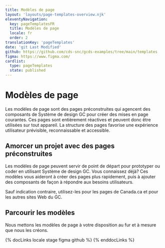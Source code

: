 ```yaml
---
title: Modèles de page
layout: 'layouts/page-templates-overview.njk'
eleventyNavigation:
  key: pageTemplatesFR
  title: Modèles de page
  locale: fr
  order: 2
translationKey: 'pageTemplates'
date: 'git Last Modified'
github: https://github.com/cds-snc/gcds-examples/tree/main/templates
figma: https://www.figma.com/
cardlist:
  type: pageTemplates
  state: published
---
```


# Modèles de page

Les modèles de page sont des pages préconstruites qui agencent des composants de Système de design GC pour créer des mises en page courantes. Ces pages sont entièrement réactives et peuvent donc être utilisées sur tout appareil. La structure des pages favorise une expérience utilisateur prévisible, reconnaissable et accessible.

## Amorcer un projet avec des pages préconstruites

Les modèles de page peuvent servir de point de départ pour prototyper ou coder en utilisant Système de design GC. Vous connaissez déjà? Ces modèles vous aideront à créer des pages plus rapidement, puis à ajouter des composants de façon à répondre aux besoins utilisateurs.

Sauf indication contraire, utilisez-les pour les pages de Canada.ca et pour les autres sites Web du GC.

## Parcourir les modèles

Nous mettons les modèles de page à votre disposition au fur et à mesure que nous les créons.

{% docLinks locale stage figma github %}
{% enddocLinks %}
